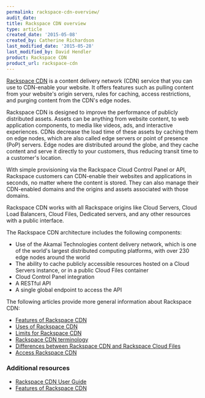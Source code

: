 ```yaml
---
permalink: rackspace-cdn-overview/
audit_date:
title: Rackspace CDN overview
type: article
created_date: '2015-05-08'
created_by: Catherine Richardson
last_modified_date: '2015-05-28'
last_modified_by: David Hendler
product: Rackspace CDN
product_url: rackspace-cdn
---
```


[Rackspace CDN](http://www.rackspace.com/cloud/cdn-content-delivery-network) is
a content delivery network (CDN) service that you can use to CDN-enable
your website. It offers features such as pulling content from your
website's origin servers, rules for caching, access restrictions, and
purging content from the CDN's edge nodes.

Rackspace CDN is designed to improve the performance of publicly
distributed assets. Assets can be anything from website content, to web
application components, to media like videos, ads, and interactive
experiences.  CDNs decrease the load time of these assets by caching
them on edge nodes, which are also called edge servers or point of
presence (PoP) servers.  Edge nodes are distributed around the globe,
and they cache content and serve it directly to your customers, thus
reducing transit time to a customer's location.

With simple provisioning via the Rackspace Cloud Control Panel or API,
Rackspace customers can CDN-enable their websites and applications in
seconds, no matter where the content is stored. They can also manage
their CDN-enabled domains and the origins and assets associated with
those domains.

Rackspace CDN works with all Rackspace origins like Cloud Servers, Cloud
Load Balancers, Cloud Files, Dedicated servers, and any other resources
with a public interface.

The Rackspace CDN architecture includes the following components:

-   Use of the Akamai Technologies content delivery network, which is
    one of the world's largest distributed computing platforms, with
    over 230 edge nodes around the world
-   The ability to cache publicly accessible resources hosted on a Cloud
    Servers instance, or in a public Cloud Files container
-   Cloud Control Panel integration
-   A RESTful API
-   A single global endpoint to access the API

The following articles provide more general information about Rackspace
CDN:

-   [Features of Rackspace CDN](/how-to/features-of-rackspace-cdn)
-   [Uses of Rackspace CDN](/how-to/uses-of-rackspace-cdn)
-   [Limits for Rackspace CDN](/how-to/limits-for-rackspace-cdn)
-   [Rackspace CDN terminology](/how-to/rackspace-cdn-terminology)
-   [Differences between Rackspace CDN and Rackspace Cloud Files](/how-to/differences-between-rackspace-cdn-and-rackspace-cloud-files)
-   [Access Rackspace CDN](/how-to/access-rackspace-cdn)

### Additional resources

- [Rackspace CDN User Guide](/how-to/rackspace-cdn)
- [Features of Rackspace CDN](/how-to/features-of-rackspace-cdn)
